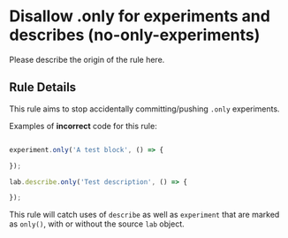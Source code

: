 # Disallow .only for experiments and describes (no-only-experiments)

Please describe the origin of the rule here.


## Rule Details

This rule aims to stop accidentally committing/pushing `.only` experiments.

Examples of **incorrect** code for this rule:

```js

experiment.only('A test block', () => {

});

lab.describe.only('Test description', () => {

});

```

This rule will catch uses of `describe` as well as `experiment` that are marked as `only()`, with or without the source `lab` object.
